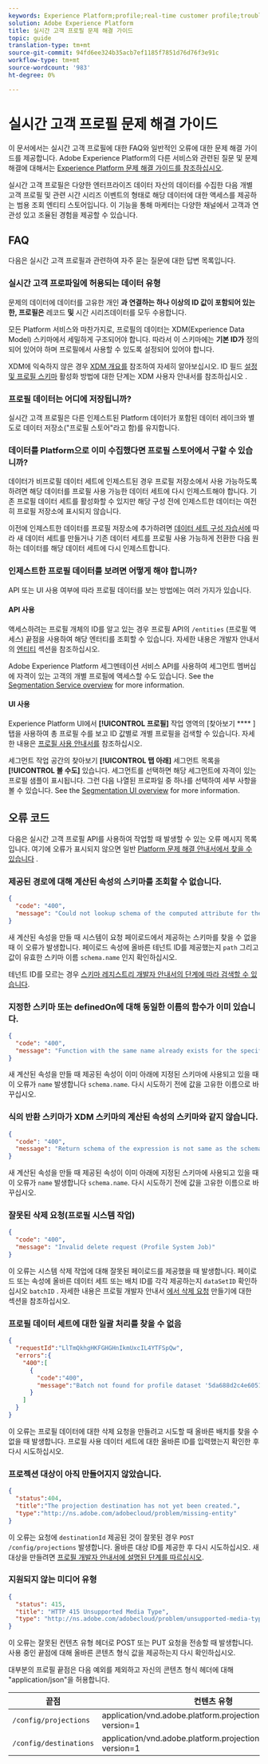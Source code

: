 ```yaml
---
keywords: Experience Platform;profile;real-time customer profile;troubleshooting;API
solution: Adobe Experience Platform
title: 실시간 고객 프로필 문제 해결 가이드
topic: guide
translation-type: tm+mt
source-git-commit: 94fd6ee324b35acb7ef1185f7851d76d76f3e91c
workflow-type: tm+mt
source-wordcount: '983'
ht-degree: 0%

---
```



# 실시간 고객 프로필 문제 해결 가이드

이 문서에서는 실시간 고객 프로필에 대한 FAQ와 일반적인 오류에 대한 문제 해결 가이드를 제공합니다. Adobe Experience Platform의 다른 서비스와 관련된 질문 및 문제 해결에 대해서는 [Experience Platform 문제 해결 가이드를 참조하십시오](../landing/troubleshooting.md).

실시간 고객 프로필은 다양한 엔터프라이즈 데이터 자산의 데이터를 수집한 다음 개별 고객 프로필 및 관련 시간 시리즈 이벤트의 형태로 해당 데이터에 대한 액세스를 제공하는 범용 조회 엔티티 스토어입니다. 이 기능을 통해 마케터는 다양한 채널에서 고객과 연관성 있고 조율된 경험을 제공할 수 있습니다.

## FAQ

다음은 실시간 고객 프로필과 관련하여 자주 묻는 질문에 대한 답변 목록입니다.

### 실시간 고객 프로파일에 허용되는 데이터 유형

문제의 데이터에 데이터를 고유한 개인 **과 연결하는 하나 이상의 ID 값이 포함되어 있는 한, 프로필은** 레코드 **및** 시간 시리즈데이터를 모두 수용합니다.

모든 Platform 서비스와 마찬가지로, 프로필의 데이터는 XDM(Experience Data Model) 스키마에서 세밀하게 구조되어야 합니다. 따라서 이 스키마에는 **기본 ID가** 정의되어 있어야 하며 프로필에서 사용할 수 있도록 설정되어 있어야 합니다.

XDM에 익숙하지 않은 경우 [XDM 개요를](../xdm/home.md) 참조하여 자세히 알아보십시오. ID 필드 [설정 및 프로필 스키마](../xdm/tutorials/create-schema-ui.md#identity-field) 활성화 방법에 대한 단계는 XDM 사용자 안내서를 참조하십시오 [](../xdm/tutorials/create-schema-ui.md#profile).

### 프로필 데이터는 어디에 저장됩니까?

실시간 고객 프로필은 다른 인제스트된 Platform 데이터가 포함된 데이터 레이크와 별도로 데이터 저장소(&quot;프로필 스토어&quot;라고 함)를 유지합니다.

### 데이터를 Platform으로 이미 수집했다면 프로필 스토어에서 구할 수 있습니까?

데이터가 비프로필 데이터 세트에 인제스트된 경우 프로필 저장소에서 사용 가능하도록 하려면 해당 데이터를 프로필 사용 가능한 데이터 세트에 다시 인제스트해야 합니다. 기존 프로필 데이터 세트를 활성화할 수 있지만 해당 구성 전에 인제스트한 데이터는 여전히 프로필 저장소에 표시되지 않습니다.

이전에 인제스트한 데이터를 프로필 저장소에 추가하려면 [데이터 세트 구성 자습서에](./tutorials/dataset-configuration.md) 따라 새 데이터 세트를 만들거나 기존 데이터 세트를 프로필 사용 가능하게 전환한 다음 원하는 데이터를 해당 데이터 세트에 다시 인제스트합니다.

### 인제스트한 프로필 데이터를 보려면 어떻게 해야 합니까?

API 또는 UI 사용 여부에 따라 프로필 데이터를 보는 방법에는 여러 가지가 있습니다.

#### API 사용

액세스하려는 프로필 개체의 ID를 알고 있는 경우 프로필 API의 `/entities` (프로필 액세스) 끝점을 사용하여 해당 엔터티를 조회할 수 있습니다. 자세한 내용은 개발자 안내서의 [엔티티](./api/entities.md) 섹션을 참조하십시오.

Adobe Experience Platform 세그멘테이션 서비스 API를 사용하여 세그먼트 멤버십에 자격이 있는 고객의 개별 프로필에 액세스할 수도 있습니다. See the [Segmentation Service overview](../segmentation/home.md) for more information.

#### UI 사용

Experience Platform UI에서 **[!UICONTROL 프로필]** 작업 영역의 [찾아보기 **** ] 탭을 사용하여 총 프로필 수를 보고 ID 값별로 개별 프로필을 검색할 수 있습니다. 자세한 내용은 [프로필 사용 안내서를](./ui/user-guide.md) 참조하십시오.

세그먼트 작업 공간의 찾아보기 **[!UICONTROL 탭 아래]** 세그먼트 목록을 **[!UICONTROL 볼 수도]** 있습니다. 세그먼트를 선택하면 해당 세그먼트에 자격이 있는 프로필 샘플이 표시됩니다. 그런 다음 나열된 프로파일 중 하나를 선택하여 세부 사항을 볼 수 있습니다. See the [Segmentation UI overview](../segmentation/ui/overview.md) for more information.

## 오류 코드

다음은 실시간 고객 프로필 API를 사용하여 작업할 때 발생할 수 있는 오류 메시지 목록입니다. 여기에 오류가 표시되지 않으면 일반 [Platform 문제 해결 안내서에서 찾을 수 있습니다](../landing/troubleshooting.md) .

### 제공된 경로에 대해 계산된 속성의 스키마를 조회할 수 없습니다.

```json
{
  "code": "400",
  "message": "Could not lookup schema of the computed attribute for the provided path"
}
```

새 계산된 속성을 만들 때 시스템이 요청 페이로드에서 제공하는 스키마를 찾을 수 없을 때 이 오류가 발생합니다. 페이로드 속성에 올바른 테넌트 ID를 제공했는지 `path` 그리고 값이 유효한 스키마 이름 `schema.name` 인지 확인하십시오.

테넌트 ID를 모르는 경우 [스키마 레지스트리 개발자 안내서의 단계에 따라 검색할 수 있습니다](../xdm/api/getting-started.md).

### 지정한 스키마 또는 definedOn에 대해 동일한 이름의 함수가 이미 있습니다.

```json
{
  "code": "400",
  "message": "Function with the same name already exists for the specified schema or definedOn"
}
```

새 계산된 속성을 만들 때 제공된 속성이 이미 아래에 지정된 스키마에 사용되고 있을 때 이 오류가 `name` 발생합니다 `schema.name`. 다시 시도하기 전에 값을 고유한 이름으로 바꾸십시오.

### 식의 반환 스키마가 XDM 스키마의 계산된 속성의 스키마와 같지 않습니다.

```json
{
  "code": "400",
  "message": "Return schema of the expression is not same as the schema of the computed attribute in the XDM schema"
}
```

새 계산된 속성을 만들 때 제공된 속성이 이미 아래에 지정된 스키마에 사용되고 있을 때 이 오류가 `name` 발생합니다 `schema.name`. 다시 시도하기 전에 값을 고유한 이름으로 바꾸십시오.

### 잘못된 삭제 요청(프로필 시스템 작업)

```json
{
  "code": "400",
  "message": "Invalid delete request (Profile System Job)"
}
```

이 오류는 시스템 삭제 작업에 대해 잘못된 페이로드를 제공했을 때 발생합니다. 페이로드 또는 속성에 올바른 데이터 세트 또는 배치 ID를 각각 제공하는지 `dataSetID` 확인하십시오 `batchID` . 자세한 내용은 프로필 개발자 안내서 [에서 삭제 요청](./api/profile-system-jobs.md#create-a-delete-request) 만들기에 대한 섹션을 참조하십시오.

### 프로필 데이터 세트에 대한 일괄 처리를 찾을 수 없음

```json
{
  "requestId":"LlTmQkhgHKFGHGHnIkmUxcIL4YTFSpQw",
  "errors":{
    "400":[
      {
        "code":"400",
        "message":"Batch not found for profile dataset '5da688d2c4e60518ad25b7b1'"
      }
    ]
  }
}
```

이 오류는 프로필 데이터에 대한 삭제 요청을 만들려고 시도할 때 올바른 배치를 찾을 수 없을 때 발생합니다. 프로필 사용 데이터 세트에 대한 올바른 ID를 입력했는지 확인한 후 다시 시도하십시오.

### 프로젝션 대상이 아직 만들어지지 않았습니다.

```json
{
  "status":404,
  "title":"The projection destination has not yet been created.",
  "type":"http://ns.adobe.com/adobecloud/problem/missing-entity"
}
```

이 오류는 요청에 `destinationId` 제공된 것이 잘못된 경우 `POST /config/projections` 발생합니다. 올바른 대상 ID를 제공한 후 다시 시도하십시오. 새 대상을 만들려면 [프로필 개발자 안내서에 설명된 단계를 따르십시오](./api/edge-projections.md#create-a-destination).

### 지원되지 않는 미디어 유형

```json
{
  "status": 415,
  "title": "HTTP 415 Unsupported Media Type",
  "type": "http://ns.adobe.com/adobecloud/problem/unsupported-media-type"
}
```

이 오류는 잘못된 컨텐츠 유형 헤더로 POST 또는 PUT 요청을 전송할 때 발생합니다. 사용 중인 끝점에 대해 올바른 콘텐츠 형식 값을 제공하는지 다시 확인하십시오.

대부분의 프로필 끝점은 다음 예외를 제외하고 자신의 콘텐츠 형식 헤더에 대해 &quot;application/json&quot;을 허용합니다.

| 끝점 | 컨텐츠 유형 |
| --- | --- |
| `/config/projections` | application/vnd.adobe.platform.projectionConfig+json; version=1 |
| `/config/destinations` | application/vnd.adobe.platform.projectionDestination+json; version=1 |